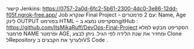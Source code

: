 קישור Jenkins: https://0757-2a0d-6fc2-5b61-2300-4dc0-3e86-12dd-f05f.ngrok-free.app/
Job שנקרא Final Project – עם 2 פרמטרים: Name, Age
לינק OUTPUT בפורמט HTML –
הסקריפט נמצא בgitHub : https://github.com/ItsMikaRuff/DevOps-Final-Project
הסקריפט מבקש למלא פרמטר NAME ופרמטר AGE, ומחזיר את שנת הלידה לפי הגיל.
ניתן לבצע Clone לRepository ולערוך את הקבצים בVS Code .
